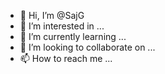 - 👋 Hi, I’m @SajG
- 👀 I’m interested in ...
- 🌱 I’m currently learning ...
- 💞️ I’m looking to collaborate on ...
- 📫 How to reach me ...

<!---
SajG/SajG is a ✨ special ✨ repository because its `README.md` (this file) appears on your GitHub profile.
You can click the Preview link to take a look at your changes.
--->
